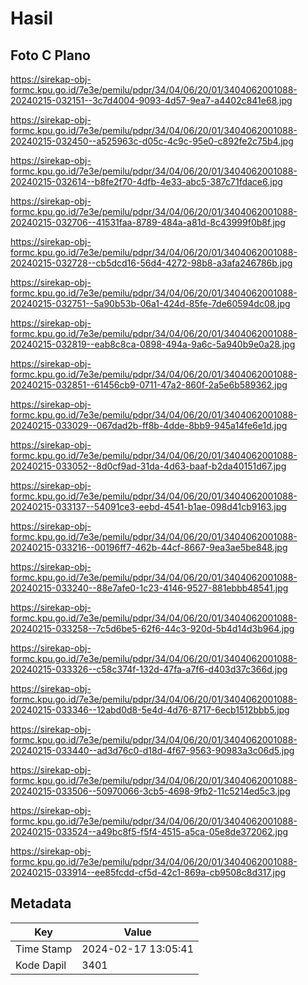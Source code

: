 # Hasil

## Foto C Plano

https://sirekap-obj-formc.kpu.go.id/7e3e/pemilu/pdpr/34/04/06/20/01/3404062001088-20240215-032151--3c7d4004-9093-4d57-9ea7-a4402c841e68.jpg

https://sirekap-obj-formc.kpu.go.id/7e3e/pemilu/pdpr/34/04/06/20/01/3404062001088-20240215-032450--a525963c-d05c-4c9c-95e0-c892fe2c75b4.jpg

https://sirekap-obj-formc.kpu.go.id/7e3e/pemilu/pdpr/34/04/06/20/01/3404062001088-20240215-032614--b8fe2f70-4dfb-4e33-abc5-387c71fdace6.jpg

https://sirekap-obj-formc.kpu.go.id/7e3e/pemilu/pdpr/34/04/06/20/01/3404062001088-20240215-032706--41531faa-8789-484a-a81d-8c43999f0b8f.jpg

https://sirekap-obj-formc.kpu.go.id/7e3e/pemilu/pdpr/34/04/06/20/01/3404062001088-20240215-032728--cb5dcd16-56d4-4272-98b8-a3afa246786b.jpg

https://sirekap-obj-formc.kpu.go.id/7e3e/pemilu/pdpr/34/04/06/20/01/3404062001088-20240215-032751--5a90b53b-06a1-424d-85fe-7de60594dc08.jpg

https://sirekap-obj-formc.kpu.go.id/7e3e/pemilu/pdpr/34/04/06/20/01/3404062001088-20240215-032819--eab8c8ca-0898-494a-9a6c-5a940b9e0a28.jpg

https://sirekap-obj-formc.kpu.go.id/7e3e/pemilu/pdpr/34/04/06/20/01/3404062001088-20240215-032851--61456cb9-0711-47a2-860f-2a5e6b589362.jpg

https://sirekap-obj-formc.kpu.go.id/7e3e/pemilu/pdpr/34/04/06/20/01/3404062001088-20240215-033029--067dad2b-ff8b-4dde-8bb9-945a14fe6e1d.jpg

https://sirekap-obj-formc.kpu.go.id/7e3e/pemilu/pdpr/34/04/06/20/01/3404062001088-20240215-033052--8d0cf9ad-31da-4d63-baaf-b2da40151d67.jpg

https://sirekap-obj-formc.kpu.go.id/7e3e/pemilu/pdpr/34/04/06/20/01/3404062001088-20240215-033137--54091ce3-eebd-4541-b1ae-098d41cb9163.jpg

https://sirekap-obj-formc.kpu.go.id/7e3e/pemilu/pdpr/34/04/06/20/01/3404062001088-20240215-033216--00196ff7-462b-44cf-8667-9ea3ae5be848.jpg

https://sirekap-obj-formc.kpu.go.id/7e3e/pemilu/pdpr/34/04/06/20/01/3404062001088-20240215-033240--88e7afe0-1c23-4146-9527-881ebbb48541.jpg

https://sirekap-obj-formc.kpu.go.id/7e3e/pemilu/pdpr/34/04/06/20/01/3404062001088-20240215-033258--7c5d6be5-62f6-44c3-920d-5b4d14d3b964.jpg

https://sirekap-obj-formc.kpu.go.id/7e3e/pemilu/pdpr/34/04/06/20/01/3404062001088-20240215-033326--c58c374f-132d-47fa-a7f6-d403d37c366d.jpg

https://sirekap-obj-formc.kpu.go.id/7e3e/pemilu/pdpr/34/04/06/20/01/3404062001088-20240215-033346--12abd0d8-5e4d-4d76-8717-6ecb1512bbb5.jpg

https://sirekap-obj-formc.kpu.go.id/7e3e/pemilu/pdpr/34/04/06/20/01/3404062001088-20240215-033440--ad3d76c0-d18d-4f67-9563-90983a3c06d5.jpg

https://sirekap-obj-formc.kpu.go.id/7e3e/pemilu/pdpr/34/04/06/20/01/3404062001088-20240215-033506--50970066-3cb5-4698-9fb2-11c5214ed5c3.jpg

https://sirekap-obj-formc.kpu.go.id/7e3e/pemilu/pdpr/34/04/06/20/01/3404062001088-20240215-033524--a49bc8f5-f5f4-4515-a5ca-05e8de372062.jpg

https://sirekap-obj-formc.kpu.go.id/7e3e/pemilu/pdpr/34/04/06/20/01/3404062001088-20240215-033914--ee85fcdd-cf5d-42c1-869a-cb9508c8d317.jpg


## Metadata

| Key        | Value               |
| ---------- | ------------------- |
| Time Stamp | 2024-02-17 13:05:41 |
| Kode Dapil | 3401                |



